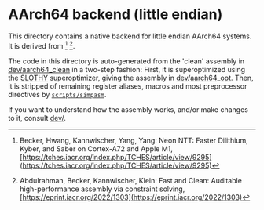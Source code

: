 [//]: # (SPDX-License-Identifier: CC-BY-4.0)

# AArch64 backend (little endian)

This directory contains a native backend for little endian AArch64 systems. It is derived from [^NeonNTT] [^SLOTHY_Paper].

The code in this directory is auto-generated from the 'clean' assembly in [dev/aarch64_clean](../../../dev/aarch64_clean)
in a two-step fashion: First, it is superoptimized using the [SLOTHY](https://github.com/slothy-optimizer/slothy) superoptimizer,
giving the assembly in [dev/aarch64_opt](../../../dev/aarch64_opt). Then, it is stripped of remaining register aliases, macros
and most preprocessor directives by [`scripts/simpasm`](../../../scripts/simpasm).

If you want to understand how the assembly works, and/or make changes to it, consult [dev/](../../../dev).

<!--- bibliography --->
[^NeonNTT]: Becker, Hwang, Kannwischer, Yang, Yang: Neon NTT: Faster Dilithium, Kyber, and Saber on Cortex-A72 and Apple M1, [https://tches.iacr.org/index.php/TCHES/article/view/9295](https://tches.iacr.org/index.php/TCHES/article/view/9295)
[^SLOTHY_Paper]: Abdulrahman, Becker, Kannwischer, Klein: Fast and Clean: Auditable high-performance assembly via constraint solving, [https://eprint.iacr.org/2022/1303](https://eprint.iacr.org/2022/1303)
